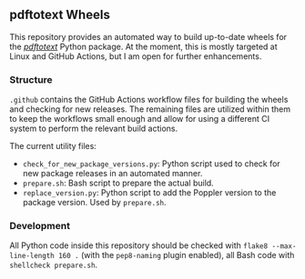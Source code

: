 ## pdftotext Wheels

This repository provides an automated way to build up-to-date wheels for the [*pdftotext*](https://github.com/jalan/pdftotext) Python package. At the moment, this is mostly targeted at Linux and GitHub Actions, but I am open for further enhancements.

### Structure

`.github` contains the GitHub Actions workflow files for building the wheels and checking for new releases. The remaining files are utilized within them to keep the workflows small enough and allow for using a different CI system to perform the relevant build actions.

The current utility files:

  * `check_for_new_package_versions.py`: Python script used to check for new package releases in an automated manner.
  * `prepare.sh`: Bash script to prepare the actual build.
  * `replace_version.py`: Python script to add the Poppler version to the package version. Used by `prepare.sh`.

### Development

All Python code inside this repository should be checked with `flake8 --max-line-length 160 .` (with the `pep8-naming` plugin enabled), all Bash code with `shellcheck prepare.sh`.
